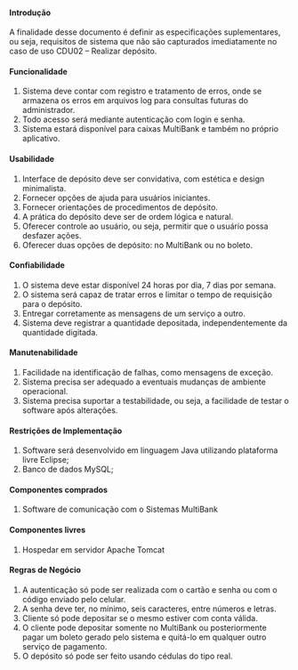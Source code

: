 #### Introdução
A finalidade desse documento é definir as especificações suplementares, ou seja, requisitos de sistema que não são capturados imediatamente no caso de uso CDU02 – Realizar depósito.

#### Funcionalidade
1. Sistema deve contar com registro e tratamento de erros, onde se armazena os erros em arquivos log para consultas futuras do administrador.
2. Todo acesso será mediante autenticação com login e senha.
3. Sistema estará disponível para caixas MultiBank e também no próprio aplicativo.

#### Usabilidade
1. Interface de depósito deve ser convidativa, com estética e design minimalista.
2. Fornecer opções de ajuda para usuários iniciantes.
3. Fornecer orientações de procedimentos de depósito.
4. A prática do depósito deve ser de ordem lógica e natural.
5. Oferecer controle ao usuário, ou seja, permitir que o usuário possa desfazer ações.
6. Oferecer duas opções de depósito: no MultiBank ou no boleto.

#### Confiabilidade
1. O sistema deve estar disponível 24 horas por dia, 7 dias por semana.
2. O sistema será capaz de tratar erros e limitar o tempo de requisição para o depósito. 
3. Entregar corretamente as mensagens de um serviço a outro.
4. Sistema deve registrar a quantidade depositada, independentemente da quantidade digitada.

#### Manutenabilidade
1. Facilidade na identificação de falhas, como mensagens de exceção. 
2. Sistema precisa ser adequado a eventuais mudanças de ambiente operacional.
3. Sistema precisa suportar a testabilidade, ou seja, a facilidade de testar o software após alterações.

#### Restrições de Implementação
1. Software será desenvolvido em linguagem Java utilizando plataforma livre Eclipse;
2. Banco de dados MySQL;

#### Componentes comprados
1. Software de comunicação com o Sistemas MultiBank

#### Componentes livres
1. Hospedar em servidor Apache Tomcat

#### Regras de Negócio
1. A autenticação só pode ser realizada com o cartão e senha ou com o código enviado pelo celular.
2. A senha deve ter, no mínimo, seis caracteres, entre números e letras.
3. Cliente só pode depositar se o mesmo estiver com conta válida.
4. O cliente pode depositar somente no MultiBank ou posteriormente pagar um boleto gerado pelo sistema e quitá-lo em qualquer outro serviço de pagamento.
5. O depósito só pode ser feito usando cédulas do tipo real.
